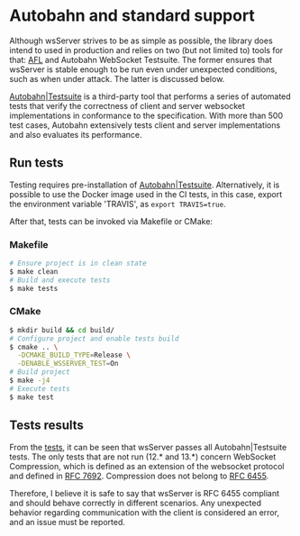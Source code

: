 # Autobahn and standard support
Although wsServer strives to be as simple as possible, the library does intend to used
in production and relies on two (but not limited to) tools for that: [AFL](FUZZING.md)
and Autobahn WebSocket Testsuite. The former ensures that wsServer is stable enough
to be run even under unexpected conditions, such as when under attack. The latter
is discussed below.

[Autobahn|Testsuite](https://github.com/crossbario/autobahn-testsuite) is a third-party
tool that performs a series of automated tests that verify the correctness of client and
server websocket implementations in conformance to the specification. With more than 500
test cases, Autobahn extensively tests client and server implementations and also evaluates
its performance.

## Run tests
Testing requires pre-installation of
[Autobahn|Testsuite](https://github.com/crossbario/autobahn-testsuite). Alternatively, it is
possible to use the Docker image used in the CI tests, in this case, export the environment
variable 'TRAVIS', as `export TRAVIS=true`.

After that, tests can be invoked via Makefile or CMake:
### Makefile
```bash
# Ensure project is in clean state
$ make clean
# Build and execute tests
$ make tests
```
### CMake
```bash
$ mkdir build && cd build/
# Configure project and enable tests build
$ cmake .. \
  -DCMAKE_BUILD_TYPE=Release \
  -DENABLE_WSSERVER_TEST=On
# Build project
$ make -j4
# Execute tests
$ make test
```

## Tests results
From the [tests](https://theldus.github.io/wsServer/autobahn), it can be seen that
wsServer passes all Autobahn|Testsuite tests. The only tests that are not run (12.*
and 13.*) concern WebSocket Compression, which is defined as an extension of the
websocket protocol and defined in
[RFC 7692](https://datatracker.ietf.org/doc/html/rfc7692). Compression does not
belong to [RFC 6455](https://tools.ietf.org/html/rfc6455).

Therefore, I believe it is safe to say that wsServer is RFC 6455 compliant and should
behave correctly in different scenarios. Any unexpected behavior regarding communication
with the client is considered an error, and an issue must be reported.

